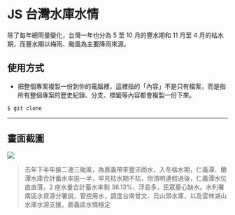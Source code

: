 # JS 台灣水庫水情

除了每年總雨量變化，台灣一年也分為 5 至 10 月的豐水期和 11 月至 4 月的枯水期，而豐水期以梅雨、颱風為主要降雨來源。

## 使用方式
- 把整個專案複製一份到你的電腦裡，這裡指的「內容」不是只有檔案，而是指所有整個專案的歷史紀錄、分支、標籤等內容都會複製一份下來。
```sh
$ git clone
```

----

## 畫面截圖
![](https://i.imgur.com/hcFZEu5.png)
>  去年下半年接二連三颱風，為嘉義帶來豐沛雨水，入冬枯水期，仁義潭、蘭潭水庫合計蓄水率逾一半，罕見枯水期不枯，但清明連假過後，仁義潭水位直直落，2 座水量合計蓄水率剩 38.13%，浮島多，民眾憂心缺水。水利署南區水資源分署說，管控用水，調度台南曾文、烏山頭水庫，以及雲林湖山水庫水源支援，嘉義區水情穩定
